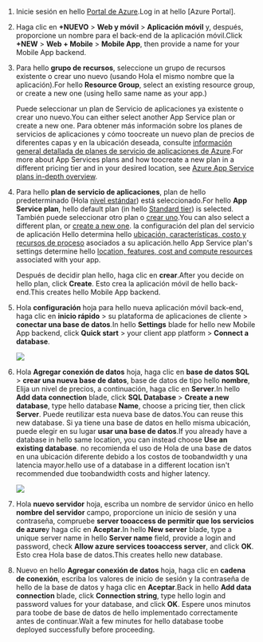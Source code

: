1. <span data-ttu-id="978e6-101">Inicie sesión en hello [Portal de Azure].</span><span class="sxs-lookup"><span data-stu-id="978e6-101">Log in at hello [Azure Portal].</span></span>
2. <span data-ttu-id="978e6-102">Haga clic en **+NUEVO** > **Web y móvil** > **Aplicación móvil** y, después, proporcione un nombre para el back-end de la aplicación móvil.</span><span class="sxs-lookup"><span data-stu-id="978e6-102">Click **+NEW** > **Web + Mobile** > **Mobile App**, then provide a name for your Mobile App backend.</span></span>
3. <span data-ttu-id="978e6-103">Para hello **grupo de recursos**, seleccione un grupo de recursos existente o crear uno nuevo (usando Hola el mismo nombre que la aplicación).</span><span class="sxs-lookup"><span data-stu-id="978e6-103">For hello **Resource Group**, select an existing resource group, or create a new one (using hello same name as your app.)</span></span> 
   
    <span data-ttu-id="978e6-104">Puede seleccionar un plan de Servicio de aplicaciones ya existente o crear uno nuevo.</span><span class="sxs-lookup"><span data-stu-id="978e6-104">You can either select another App Service plan or create a new one.</span></span> <span data-ttu-id="978e6-105">Para obtener más información sobre los planes de servicios de aplicaciones y cómo toocreate un nuevo plan de precios de diferentes capas y en la ubicación deseada, consulte [información general detallada de planes de servicio de aplicaciones de Azure](../articles/app-service/azure-web-sites-web-hosting-plans-in-depth-overview.md).</span><span class="sxs-lookup"><span data-stu-id="978e6-105">For more about App Services plans and how toocreate a new plan in a different pricing tier and in your desired location, see [Azure App Service plans in-depth overview](../articles/app-service/azure-web-sites-web-hosting-plans-in-depth-overview.md).</span></span>
4. <span data-ttu-id="978e6-106">Para hello **plan de servicio de aplicaciones**, plan de hello predeterminado (Hola [nivel estándar](https://azure.microsoft.com/pricing/details/app-service/)) está seleccionado.</span><span class="sxs-lookup"><span data-stu-id="978e6-106">For hello **App Service plan**, hello default plan (in hello [Standard tier](https://azure.microsoft.com/pricing/details/app-service/)) is selected.</span></span> <span data-ttu-id="978e6-107">También puede seleccionar otro plan o [crear uno](../articles/app-service/azure-web-sites-web-hosting-plans-in-depth-overview.md#create-an-app-service-plan).</span><span class="sxs-lookup"><span data-stu-id="978e6-107">You can also  select a different plan, or [create a new one](../articles/app-service/azure-web-sites-web-hosting-plans-in-depth-overview.md#create-an-app-service-plan).</span></span> <span data-ttu-id="978e6-108">la configuración del plan del servicio de aplicación Hello determina hello [ubicación, características, costo y recursos de proceso](https://azure.microsoft.com/pricing/details/app-service/) asociados a su aplicación.</span><span class="sxs-lookup"><span data-stu-id="978e6-108">hello App Service plan's settings determine hello [location, features, cost and compute resources](https://azure.microsoft.com/pricing/details/app-service/) associated with your app.</span></span> 
   
    <span data-ttu-id="978e6-109">Después de decidir plan hello, haga clic en **crear**.</span><span class="sxs-lookup"><span data-stu-id="978e6-109">After you decide on hello plan, click **Create**.</span></span> <span data-ttu-id="978e6-110">Esto crea la aplicación móvil de hello back-end.</span><span class="sxs-lookup"><span data-stu-id="978e6-110">This creates hello Mobile App backend.</span></span> 
5. <span data-ttu-id="978e6-111">Hola **configuración** hoja para hello nueva aplicación móvil back-end, haga clic en **inicio rápido** > su plataforma de aplicaciones de cliente > **conectar una base de datos**.</span><span class="sxs-lookup"><span data-stu-id="978e6-111">In hello **Settings** blade for hello new Mobile App backend, click **Quick start** > your client app platform > **Connect a database**.</span></span> 
   
    ![](./media/app-service-mobile-dotnet-backend-create-new-service/dotnet-backend-create-data-connection.png)
6. <span data-ttu-id="978e6-112">Hola **Agregar conexión de datos** hoja, haga clic en **base de datos SQL** > **crear una nueva base de datos**, base de datos de tipo hello **nombre**, Elija un nivel de precios, a continuación, haga clic en **Server**.</span><span class="sxs-lookup"><span data-stu-id="978e6-112">In hello **Add data connection** blade, click **SQL Database** > **Create a new database**, type hello database **Name**, choose a pricing tier, then click **Server**.</span></span>  <span data-ttu-id="978e6-113">Puede reutilizar esta nueva base de datos.</span><span class="sxs-lookup"><span data-stu-id="978e6-113">You can reuse this new database.</span></span> <span data-ttu-id="978e6-114">Si ya tiene una base de datos en hello misma ubicación, puede elegir en su lugar **usar una base de datos**.</span><span class="sxs-lookup"><span data-stu-id="978e6-114">If you already have a database in hello same location, you can instead choose **Use an existing database**.</span></span> <span data-ttu-id="978e6-115">no recomienda el uso de Hola de una base de datos en una ubicación diferente debido a los costos de toobandwidth y una latencia mayor.</span><span class="sxs-lookup"><span data-stu-id="978e6-115">hello use of a database in a different location isn't recommended due toobandwidth costs and higher latency.</span></span>
   
    ![](./media/app-service-mobile-dotnet-backend-create-new-service/dotnet-backend-create-db.png)
7. <span data-ttu-id="978e6-116">Hola **nuevo servidor** hoja, escriba un nombre de servidor único en hello **nombre del servidor** campo, proporcione un inicio de sesión y una contraseña, compruebe **server tooaccess de permitir que los servicios de azure**y haga clic en **Aceptar**.</span><span class="sxs-lookup"><span data-stu-id="978e6-116">In hello **New server** blade, type a unique server name in hello **Server name** field, provide a login and password, check **Allow azure services tooaccess server**, and click **OK**.</span></span> <span data-ttu-id="978e6-117">Esto crea Hola base de datos.</span><span class="sxs-lookup"><span data-stu-id="978e6-117">This creates hello new database.</span></span>
8. <span data-ttu-id="978e6-118">Nuevo en hello **Agregar conexión de datos** hoja, haga clic en **cadena de conexión**, escriba los valores de inicio de sesión y la contraseña de hello de la base de datos y haga clic en **Aceptar**.</span><span class="sxs-lookup"><span data-stu-id="978e6-118">Back in hello **Add data connection** blade, click **Connection string**, type hello login and password values for your database, and click **OK**.</span></span> <span data-ttu-id="978e6-119">Espere unos minutos para toobe de base de datos de hello implementado correctamente antes de continuar.</span><span class="sxs-lookup"><span data-stu-id="978e6-119">Wait a few minutes for hello database toobe deployed successfully before proceeding.</span></span>

<!-- URLs. -->
[Portal de Azure]: https://portal.azure.com/
